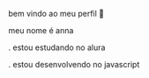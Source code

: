 bem vindo ao meu perfil 🤍

meu nome é anna

. estou estudando no alura

. estou desenvolvendo no javascript
